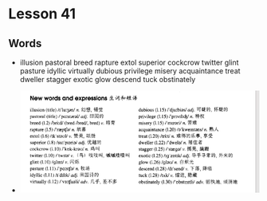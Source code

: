 # Lesson 41

## Words

- illusion pastoral breed rapture extol superior cockcrow twitter glint pasture idyllic virtually dubious privilege misery acquaintance treat dweller stagger exotic glow descend tuck obstinately

- ![Words](../../../Images/Part3/05/words-41.png)
